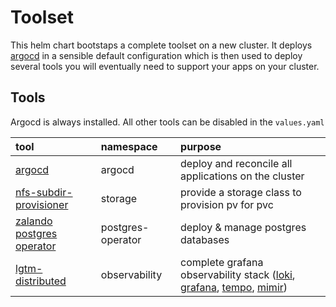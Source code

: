 # Toolset

This helm chart bootstaps a complete toolset on a new cluster.
It deploys [argocd](https://argo-cd.readthedocs.io/) in a sensible default configuration which is then used to deploy several tools you will eventually need to support your apps on your cluster.

## Tools

Argocd is always installed.
All other tools can be disabled in the `values.yaml`

| tool                                                                                         | namespace | purpose |
|:---------------------------------------------------------------------------------------------|:----------|:--------|
| [argocd](https://argo-cd.readthedocs.io/)                                                    | argocd    | deploy and reconcile all applications on the cluster |
| [nfs-subdir-provisioner](https://github.com/kubernetes-sigs/nfs-subdir-external-provisioner) | storage   | provide a storage class to provision pv for pvc      |
| [zalando postgres operator](https://opensource.zalando.com/postgres-operator/)               | postgres-operator | deploy & manage postgres databases           |
| [lgtm-distributed](https://github.com/grafana/helm-charts/tree/main/charts/lgtm-distributed) | observability | complete grafana observability stack ([loki](https://grafana.com/oss/loki/), [grafana](https://grafana.com/oss/grafana/), [tempo](https://grafana.com/oss/tempo/), [mimir](https://grafana.com/oss/mimir/)) |
